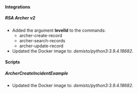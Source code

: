 
#### Integrations
##### RSA Archer v2
- Added the argument **levelId** to the commands:
    - archer-create-record
    - archer-search-records
    - archer-update-record
- Updated the Docker image to: *demisto/python3:3.9.4.18682*.

#### Scripts
##### ArcherCreateIncidentExample
- Updated the Docker image to: *demisto/python3:3.9.4.18682*.